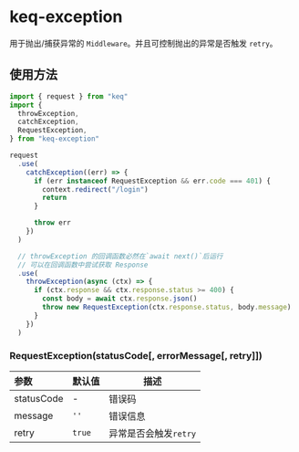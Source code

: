 # keq-exception

用于抛出/捕获异常的 `Middleware`。并且可控制抛出的异常是否触发 `retry`。

## 使用方法

<!-- prettier-ignore -->
```typescript
import { request } from "keq"
import {
  throwException,
  catchException,
  RequestException,
} from "keq-exception"

request
  .use(
    catchException((err) => {
      if (err instanceof RequestException && err.code === 401) {
        context.redirect("/login")
        return
      }

      throw err
    })
  )

  // throwException 的回调函数必然在`await next()`后运行
  // 可以在回调函数中尝试获取 Response
  .use(
    throwException(async (ctx) => {
      if (ctx.response && ctx.response.status >= 400) {
        const body = await ctx.response.json()
        throw new RequestException(ctx.response.status, body.message)
      }
    })
  )
```

### RequestException(statusCode[, errorMessage[, retry]])

| **参数**   | **默认值** | **描述**              |
| :--------- | :--------- | --------------------- |
| statusCode | -          | 错误码                |
| message    | `''`       | 错误信息              |
| retry      | `true`     | 异常是否会触发`retry` |
